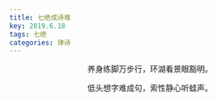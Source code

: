 ```yaml
---
title: 七绝成诗难
key: 2019.6.18
tags: 七绝
categories: 律诗
---
```


<p align="center">养身练脚万步行，环湖看景眼豁明。
</p>
<p align="center">低头想字难成句，索性静心听蛙声。
</p>
<p align="center"></br>
</p>
